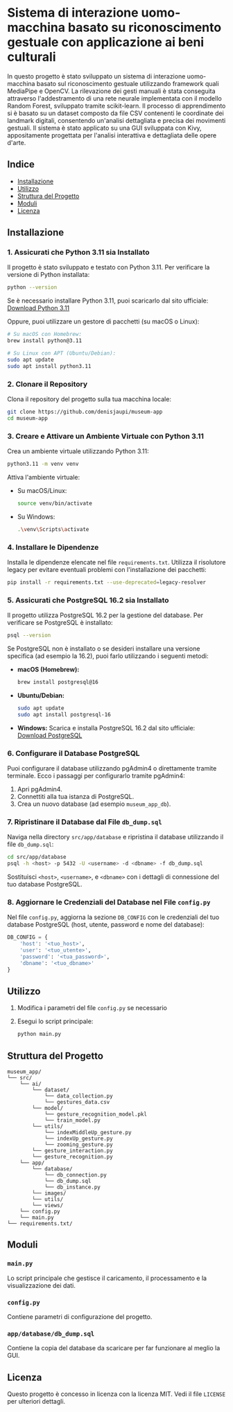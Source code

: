 # Sistema di interazione uomo-macchina basato su riconoscimento gestuale con applicazione ai beni culturali

In questo progetto è stato sviluppato un sistema di interazione uomo-macchina basato sul riconoscimento gestuale utilizzando framework quali MediaPipe e OpenCV. 
La rilevazione dei gesti manuali è stata conseguita attraverso l'addestramento di una rete neurale implementata con il modello Random Forest, sviluppato tramite scikit-learn. 
Il processo di apprendimento si è basato su un dataset composto da file CSV contenenti le coordinate dei landmark digitali, consentendo un'analisi dettagliata e precisa dei movimenti gestuali.
Il sistema è stato applicato su una GUI sviluppata con Kivy, appositamente progettata per l'analisi interattiva e dettagliata delle opere d'arte.

## Indice
- [Installazione](#installazione)
- [Utilizzo](#utilizzo)
- [Struttura del Progetto](#struttura-del-progetto)
- [Moduli](#moduli)
- [Licenza](#licenza)

## Installazione

### 1. Assicurati che Python 3.11 sia Installato

Il progetto è stato sviluppato e testato con Python 3.11. Per verificare la versione di Python installata:

```sh
python --version
```

Se è necessario installare Python 3.11, puoi scaricarlo dal sito ufficiale:  
[Download Python 3.11](https://www.python.org/downloads/)

Oppure, puoi utilizzare un gestore di pacchetti (su macOS o Linux):

```sh
# Su macOS con Homebrew:
brew install python@3.11

# Su Linux con APT (Ubuntu/Debian):
sudo apt update
sudo apt install python3.11
```

### 2. Clonare il Repository

Clona il repository del progetto sulla tua macchina locale:

```sh
git clone https://github.com/denisjaupi/museum-app
cd museum-app
```

### 3. Creare e Attivare un Ambiente Virtuale con Python 3.11

Crea un ambiente virtuale utilizzando Python 3.11:

```sh
python3.11 -m venv venv
```

Attiva l'ambiente virtuale:

- Su macOS/Linux:
    ```sh
    source venv/bin/activate
    ```

- Su Windows:
    ```sh
    .\venv\Scripts\activate
    ```

### 4. Installare le Dipendenze

Installa le dipendenze elencate nel file `requirements.txt`. Utilizza il risolutore legacy per evitare eventuali problemi con l'installazione dei pacchetti:

```sh
pip install -r requirements.txt --use-deprecated=legacy-resolver
```

### 5. Assicurati che PostgreSQL 16.2 sia Installato

Il progetto utilizza PostgreSQL 16.2 per la gestione del database. Per verificare se PostgreSQL è installato:

```sh
psql --version
```

Se PostgreSQL non è installato o se desideri installare una versione specifica (ad esempio la 16.2), puoi farlo utilizzando i seguenti metodi:

- **macOS (Homebrew):**
    ```sh
    brew install postgresql@16
    ```

- **Ubuntu/Debian:**
    ```sh
    sudo apt update
    sudo apt install postgresql-16
    ```

- **Windows:**
    Scarica e installa PostgreSQL 16.2 dal sito ufficiale:  
    [Download PostgreSQL](https://www.postgresql.org/download/)

### 6. Configurare il Database PostgreSQL

Puoi configurare il database utilizzando pgAdmin4 o direttamente tramite terminale. Ecco i passaggi per configurarlo tramite pgAdmin4:

1. Apri pgAdmin4.
2. Connettiti alla tua istanza di PostgreSQL.
3. Crea un nuovo database (ad esempio `museum_app_db`).

### 7. Ripristinare il Database dal File `db_dump.sql`

Naviga nella directory `src/app/database` e ripristina il database utilizzando il file `db_dump.sql`:

```sh
cd src/app/database
psql -h <host> -p 5432 -U <username> -d <dbname> -f db_dump.sql
```

Sostituisci `<host>`, `<username>`, e `<dbname>` con i dettagli di connessione del tuo database PostgreSQL.

### 8. Aggiornare le Credenziali del Database nel File `config.py`

Nel file `config.py`, aggiorna la sezione `DB_CONFIG` con le credenziali del tuo database PostgreSQL (host, utente, password e nome del database):

```python
DB_CONFIG = {
    'host': '<tuo_host>',
    'user': '<tuo_utente>',
    'password': '<tua_password>',
    'dbname': '<tuo_dbname>'
}
```

## Utilizzo

1. Modifica i parametri del file `config.py` se necessario
   
2. Esegui lo script principale:
    ```sh
    python main.py
    ```

## Struttura del Progetto

```plaintext
museum_app/
└── src/
    └── ai/
        └── dataset/
            └── data_collection.py
            └── gestures_data.csv
        └── model/
            └── gesture_recognition_model.pkl
            └── train_model.py
        └── utils/
            └── indexMiddleUp_gesture.py
            └── indexUp_gesture.py
            └── zooming_gesture.py
        └── gesture_interaction.py
        └── gesture_recognition.py
    └── app/
        └── database/
            └── db_connection.py
            └── db_dump.sql
            └── db_instance.py
        └── images/
        └── utils/
        └── views/
    └── config.py
    └── main.py
└── requirements.txt/

```

## Moduli

### `main.py`
Lo script principale che gestisce il caricamento, il processamento e la visualizzazione dei dati.

### `config.py`
Contiene parametri di configurazione del progetto.

### `app/database/db_dump.sql`
Contiene la copia del database da scaricare per far funzionare al meglio la GUI.


## Licenza

Questo progetto è concesso in licenza con la licenza MIT. Vedi il file `LICENSE` per ulteriori dettagli.
```
